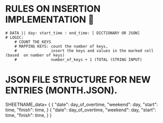 # RULES ON INSERTION IMPLEMENTATION 🚨

    # DATA || day: start_time : end_time: [ DICTIONARY OR JSON]
    # LOGIC:
        # COUNT THE KEYS 
        # MAPPING KEYS: count the number of keys,
        #               insert the keys and values in the marked cell (based  on number of keys)
        #               number_of_keys + 1 (TOTAL (STRING INPUT)

# JSON FILE STRUCTURE FOR NEW ENTRIES (MONTH.JSON).

SHEETNAME_data= {
    {
        "date": day_of_overtime,
        "weekend": day,
        "start": time,
        "finish": time,
    }
    {
        "date": day_of_overtime,
        "weekend": day,
        "start": time,
        "finish": time,
    }
}